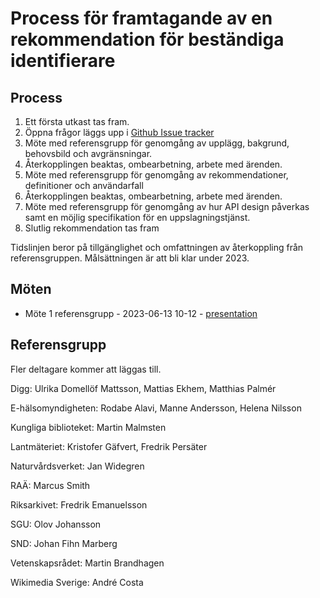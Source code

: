 # Process för framtagande av en rekommendation för beständiga identifierare

## Process
1. Ett första utkast tas fram.
2. Öppna frågor läggs upp i [Github Issue tracker](https://github.com/diggsweden/persistent-identifiers-investigation/issues)
3. Möte med referensgrupp för genomgång av upplägg, bakgrund, behovsbild och avgränsningar.
4. Återkopplingen beaktas, ombearbetning, arbete med ärenden.
5. Möte med referensgrupp för genomgång av rekommendationer, definitioner och användarfall 
6. Återkopplingen beaktas, ombearbetning, arbete med ärenden.
7. Möte med referensgrupp för genomgång av hur API design påverkas samt en möjlig specifikation för en uppslagningstjänst.
8. Slutlig rekommendation tas fram

Tidslinjen beror på tillgänglighet och omfattningen av återkoppling från referensgruppen. Målsättningen är att bli klar under 2023. 

## Möten
* Möte 1 referensgrupp - 2023-06-13 10-12 - [presentation](https://docs.google.com/presentation/d/1qQ0IGlCArJ-XYTSKH8VXA05DgF3ryPEX6yxzV3HS-us/edit?usp=sharing)

## Referensgrupp
Fler deltagare kommer att läggas till.

Digg: Ulrika Domellöf Mattsson, Mattias Ekhem, Matthias Palmér

E-hälsomyndigheten: Rodabe Alavi, Manne Andersson, Helena Nilsson

Kungliga biblioteket: Martin Malmsten

Lantmäteriet: Kristofer Gäfvert, Fredrik Persäter

Naturvårdsverket: Jan Widegren

RAÄ: Marcus Smith

Riksarkivet: Fredrik Emanuelsson

SGU: Olov Johansson

SND: Johan Fihn Marberg

Vetenskapsrådet: Martin Brandhagen

Wikimedia Sverige: André Costa

